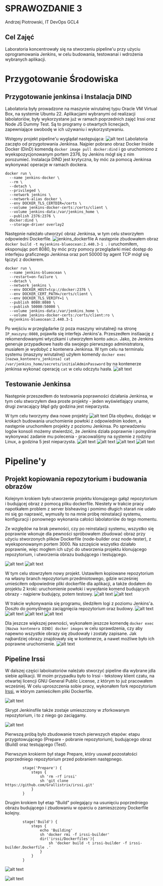 # SPRAWOZDANIE 3
Andrzej Piotrowski, IT
DevOps GCL4

## Cel Zajęć
Laboratoria koncentrowały się na stworzeniu pipeline'u przy użyciu oprogramowania Jenkins, w celu budowania, testowanai i wdrożenia wybranych aplikacji.

# Przygotowanie Środowiska
## Przygotowanie jenkinsa i Instalacja DIND
Labolatoria były prowadzone na maszynie wirutalnej typu Oracle VM Virtual Box, na systemie Ubuntu 22.
Aplikacjami wybranymi od realizacji labolatoriów, były wykorzystane już w ramach poprzednich zajęć Irssi oraz Node JS Dummy Test. Są to programy o otwartych licnecjach, zapewniające swobodę w ich używaniu i wykorzystywaniu.

Wstępny projekt pipeline'u wyglądał następująca:
![alt text](<Diagram bez tytułu.drawio.png>)
Labolatoria zaczęto od przygotowania Jenkinsa. Najpier pobrano obraz Docker Inside Docker (DinD) komendą `docker image pull docker:dind` i go uruchomiono z wyekspozycjonowanym portem 2376, by Jenkins mógł się z nim porozumieć. Instalacja DIND jest krytyczna, by móc za pomocą Jenkinsa wykonywać operacje w ramach dockera.
```
docker run \
  --name jenkins-docker \
  --rm \
  --detach \
  --privileged \
  --network jenkins \
  --network-alias docker \
  --env DOCKER_TLS_CERTDIR=/certs \
  --volume jenkins-docker-certs:/certs/client \
  --volume jenkins-data:/var/jenkins_home \
  --publish 2376:2376 \
  docker:dind \
  --storage-driver overlay2
```
Następnie należało utworzyć obraz Jenkinsa, w tym celu stworzyłem odpowiedni Dockerfile.
![jenkins_dockerfile](/images/jenkins_dockerfile.png)
A następnie zbudowałem obraz `docker build -t myjenkins-blueocean:2.440.3-1 .` i uruchomiłem, eksponując port 8080, by móc przy pomocy przeglądarki mieć dostęp do interfejsu graficznego Jenkinsa oraz port 50000 by agent TCP mógł się łączyć z dockerem.
```
docker run \
  --name jenkins-blueocean \
  --restart=on-failure \
  --detach \
  --network jenkins \
  --env DOCKER_HOST=tcp://docker:2376 \
  --env DOCKER_CERT_PATH=/certs/client \
  --env DOCKER_TLS_VERIFY=1 \
  --publish 8080:8080 \
  --publish 50000:50000 \
  --volume jenkins-data:/var/jenkins_home \
  --volume jenkins-docker-certs:/certs/client:ro \
  myjenkins-blueocean:2.440.3-1
```

Po wejściu w przeglądarke (z poza maszyny wirutalnej) na stronę `IP_maszyny:8080`, pojawiła się interfejs Jenkins'a. Przeszedłem instlaację z rekomendowanymi wtyczkami i utworzyłem konto `admin`. Jako, że Jenkins generuje przypadkowe hasło dla swojego pierwszego administratora, musiałem je wydobyć z kontenera Jenkinsa. W tym celu na terminalu systemu (maszyny wirutalnej) użyłem komendy `docker exec [nazwa_konteneru_jenkinsa] cat /var/jenkins_home/secrets/initialAdminPassword` by na kontenerze jenkinsa wykonać operację `cat` w celu odczytu hasła.
![alt text](images/jenkins_login.png)

## Testowanie Jenkinsa

Następnie przeszedłem do testowania poprawności działania Jenkinsa, w tym celu stworzyłem dwa proste projekty - jeden wyświetlający uname, drugi zwracający błąd gdy godzina jest nieparzysta. 

W tym celu tworzymy dwa nowe projekty
![alt text](images/uname_start.png)
Dla obydwu, dodając w krokach budowania uruchomienie powłoki z odpowiednim kodem, a następnie uruchomiłem projekty z poziomu Jenkinsa. Po sprwadzeniu logów konsoli możemy stwierdzić, że Jenkins działa poprawnie i pomyślnie wykonywać zadanie mu polecenia - pracowaliśmy na systemie z rodziny Linux, a godzina 5 jest nieparzysta.
![alt text](images/powloka_uname.png)
![alt text](images/log_uname.png)
![alt text](images/powloka_hour.png)
![alt text](images/err_code.png)

# Pipeline'y

## Projekt kopiowania repozytorium i budowania obrazów
Kolejnym krokiem było utworzenie projektu klonującego gałąź repozytorium i budującej obraz z pomocą pliku dockerfile. Niestety w trakcie pracy napotkałem problem z server bisheaving i pomimo długich starań nie udało mi się go naprawić, wymusiły to na mnie próbę reinstalacji systemu, konfiguracji i ponownego wykonania całości labolatoriów do tego momentu.

Ze względów na brak pewności, czy po reinstalacji systemu, wszystko się poprawnie wkonuje dla pewności spróbowałem zbudować obraz przy użyciu stworzonych plików Dockerfile (node-builder oraz node-tester), z wyeksponowanym portem 3000. Na szczęście wszystko działało poprawnie, więc mogłem ich użyć do utworzenia projektu klonującego repozytorium, i utworzenia obrazu budującego i testującego.

![alt text](images/image-1.png)
![alt text](images/image-3.png)

W tym celu stowrzyłem nowy projekt. Ustawiłem kopiowane repozytorium na własny branch repozytorium przedmiotowego, gdzie wcześniej umieściłem odpowiednie pliki dockerfile dla aplikacji, a także dodałem do projektu 2 kroki: uruchomienie powłoki i wywołanie komend budujących obrazy - najpierw budujący, potem testowy.
![alt text](images/image-2.png)
![alt text](images/image-4.png)

W trakcie wykonywania się programu, śledziłem logi z poziomu Jenkins'a. Doszło do pomyślnego zaciągnięcia repozytorium oraz budowy.
![alt text](images/image-5.png)
![alt text](images/image-6.png)
![alt text](images/image-7.png)
![alt text](images/image-9.png)

Dla jeszcze większej pewności, wykonałem jeszcze komendę `docker exec [Nazwa kontenera DIND] docker images` w celu sprawdzenia, czy aby napewno wszystkie obrazy się zbudowały i zostały zapisane. Jak najbardziej obrazy znajdowały się w kontenerze, a nawet możliwe było ich poprawne uruchomienie.
![alt text](images/image-8.png)

## Pipeline Irssi

W dalszej części laboloatoriów należało stworzyć pipeline dla wybrane jdla siebie aplikacji. W moim przypadku było to Irssi - tekstowy klient czatu, na otwartej licencji GNU General Public License, z którym to już pracowałem wcześniej. W celu uproszczenia sobie pracy, wykonałem fork repozytorium [Irssi](https://github.com/Grallistrix/irssi), w którym zamieściłem pliki Dockerfile.

![alt text](images/image-10.png)

Skrypt Jenkinsfile także zostaje umieszczony w zforkowanym repozytorium, i to z niego go zaciągamy.

![alt text](images/SCM.png)

Pierwszą próbą było zbudowanie trzech pierwszych etapów: etapu przygotowującego (Prepare - pobranie repozytorium), budującego obraz (Build) oraz testującego (Test).

Pierwszym krokierm był stage Prepare, który usuwał pozostałości poprzedniego repozytorium przed pobraniem następnego. 
```
        stage('Prepare') {
            steps {
                sh 'rm -rf irssi'
                sh 'git clone https://github.com/Grallistrix/irssi.git'
            }
        }
```
Drugim krokiem był etap "Build" polegający na usunięciu poprzedniego obrazu budującego i zbudowaniu w oparciu o zamieszczony Dockerfile kolejny.
```
        stage('Build') {
            steps {
                echo 'Building'
                sh 'docker rmi -f irssi-builder'
                dir('irssi/Dockerfiles'){
                    sh 'docker build -t irssi-builder -f irssi-builder.Dockerfile .'
                }
            }
        }
```
![alt text](image.png)

![alt text](<Zrzut ekranu 2024-05-14 112408.png>)



